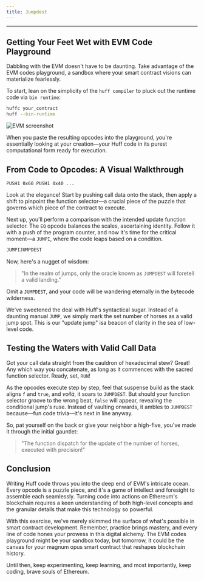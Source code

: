 ```yaml
---
title: Jumpdest
---
```


---

## Getting Your Feet Wet with EVM Code Playground

Dabbling with the EVM doesn't have to be daunting. Take advantage of the EVM codes playground, a sandbox where your smart contract visions can materialize fearlessly.

To start, lean on the simplicity of the `huff compiler` to pluck out the runtime code via `bin runtime`:

```bash
huffc your_contract
huff --bin-runtime
```

![EVM screenshot](https://cdn.videotap.com/618/screenshots/EjkuL9455ergb1Ep3Jbb-67.82.png)

When you paste the resulting opcodes into the playground, you're essentially looking at your creation—your Huff code in its purest computational form ready for execution.

## From Code to Opcodes: A Visual Walkthrough

```
PUSH1 0x60 PUSH1 0x40 ...
```

Look at the elegance! Start by pushing call data onto the stack, then apply a shift to pinpoint the function selector—a crucial piece of the puzzle that governs which piece of the contract to execute.

Next up, you'll perform a comparison with the intended update function selector. The `EQ` opcode balances the scales, ascertaining identity. Follow it with a push of the program counter, and now it's time for the critical moment—a `JUMPI`, where the code leaps based on a condition.

```bash
JUMPIJUMPDEST
```

Now, here's a nugget of wisdom:

> "In the realm of jumps, only the oracle known as `JUMPDEST` will foretell a valid landing."

Omit a `JUMPDEST`, and your code will be wandering eternally in the bytecode wilderness.

We've sweetened the deal with Huff's syntactical sugar. Instead of a daunting manual `JUMP`, we simply mark the set number of horses as a valid jump spot. This is our "update jump" isa beacon of clarity in the sea of low-level code.

## Testing the Waters with Valid Call Data

Got your call data straight from the cauldron of hexadecimal stew? Great! Any which way you concatenate, as long as it commences with the sacred function selector. Ready, set, `RUN`!

As the opcodes execute step by step, feel that suspense build as the stack aligns `f` and `true`, and _voilà_, it soars to `JUMPDEST`. But should your function selector groove to the wrong beat, `false` will appear, revealing the conditional jump's ruse. Instead of vaulting onwards, it ambles to `JUMPDEST` because—fun code trivia—it's next in line anyway.

So, pat yourself on the back or give your neighbor a high-five, you've made it through the initial gauntlet:

> "The function dispatch for the update of the number of horses, executed with precision!"

## Conclusion

Writing Huff code throws you into the deep end of EVM's intricate ocean. Every opcode is a puzzle piece, and it's a game of intellect and foresight to assemble each seamlessly. Turning code into actions on Ethereum's blockchain requires a keen understanding of both high-level concepts and the granular details that make this technology so powerful.

With this exercise, we've merely skimmed the surface of what's possible in smart contract development. Remember, practice brings mastery, and every line of code hones your prowess in this digital alchemy. The EVM codes playground might be your sandbox today, but tomorrow, it could be the canvas for your magnum opus smart contract that reshapes blockchain history.

Until then, keep experimenting, keep learning, and most importantly, keep coding, brave souls of Ethereum.
